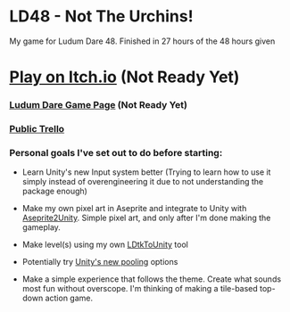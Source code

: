 # LD48 - Not The Urchins!
My game for Ludum Dare 48. Finished in 27 hours of the 48 hours given


# [Play on Itch.io](https://cammin.itch.io/not-the-urchins) (Not Ready Yet)
### [Ludum Dare Game Page](https://ldjam.com/events/ludum-dare/48/$243042) (Not Ready Yet)
### [Public Trello](https://trello.com/b/BvTN68Ud/ld48)

### Personal goals I've set out to do before starting:
- Learn Unity's new Input system better (Trying to learn how to use it simply instead of overengineering it due to not understanding the package enough)
- Make my own pixel art in Aseprite and integrate to Unity with [Aseprite2Unity](https://github.com/Seanba/Aseprite2Unity). Simple pixel art, and only after I'm done making the gameplay.
- Make level(s) using my own [LDtkToUnity](https://github.com/Cammin/LDtkUnity) tool
- Potentially try [Unity's new pooling](https://docs.unity3d.com/2021.1/Documentation/ScriptReference/Pool.ObjectPool_1.html) options  

- Make a simple experience that follows the theme. Create what sounds most fun without overscope. I'm thinking of making a tile-based top-down action game.
